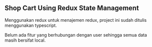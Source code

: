 ## Shop Cart Using Redux State Management

Menggunakan redux untuk menajemen redux, project ini sudah ditulis menggunakan typescript.

Belum ada fitur yang berhubungan dengan user sehingga semua data masih bersifat local.
